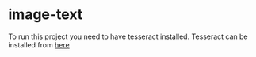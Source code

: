 # image-text
To run this project you need to have tesseract installed. Tesseract can be installed from [here](https://tesseract-ocr.github.io/tessdoc/Downloads.html)
